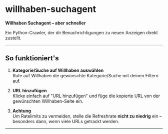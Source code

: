 # willhaben-suchagent

**Willhaben Suchagent – aber schneller**

Ein Python-Crawler, der dir Benachrichtigungen zu neuen Anzeigen direkt zustellt.

---

## So funktioniert's

1. **Kategorie/Suche auf Willhaben auswählen**  
   Rufe auf Willhaben die gewünschte Kategorie/Suche mit deinen Filtern auf.

2. **URL hinzufügen**  
   Klicke einfach auf "URL hinzufügen" und füge die kopierte URL von der gewünschten Willhaben-Seite ein.

3. **Achtung**  
   Um Ratelimits zu vermeiden, stelle die Refreshrate **nicht zu niedrig** ein – besonders dann, wenn viele URLs getrackt werden.

---

